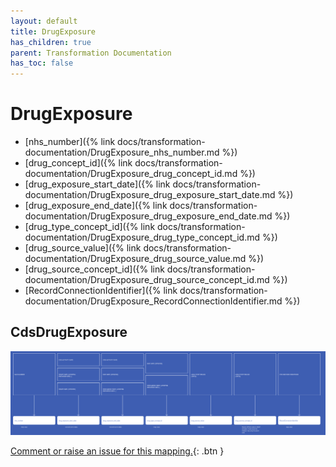 ```yaml
---
layout: default
title: DrugExposure
has_children: true
parent: Transformation Documentation
has_toc: false
---
```


# DrugExposure
* [nhs_number]({% link docs/transformation-documentation/DrugExposure_nhs_number.md %})
* [drug_concept_id]({% link docs/transformation-documentation/DrugExposure_drug_concept_id.md %})
* [drug_exposure_start_date]({% link docs/transformation-documentation/DrugExposure_drug_exposure_start_date.md %})
* [drug_exposure_end_date]({% link docs/transformation-documentation/DrugExposure_drug_exposure_end_date.md %})
* [drug_type_concept_id]({% link docs/transformation-documentation/DrugExposure_drug_type_concept_id.md %})
* [drug_source_value]({% link docs/transformation-documentation/DrugExposure_drug_source_value.md %})
* [drug_source_concept_id]({% link docs/transformation-documentation/DrugExposure_drug_source_concept_id.md %})
* [RecordConnectionIdentifier]({% link docs/transformation-documentation/DrugExposure_RecordConnectionIdentifier.md %})

## CdsDrugExposure
<a href="CdsDrugExposure.svg" target="_blank"><img src="CdsDrugExposure.svg" /></a>

[Comment or raise an issue for this mapping.](https://github.com/answerdigital/oxford-omop-data-mapper/issues/new?title=CdsDrugExposure%20mapping){: .btn }
